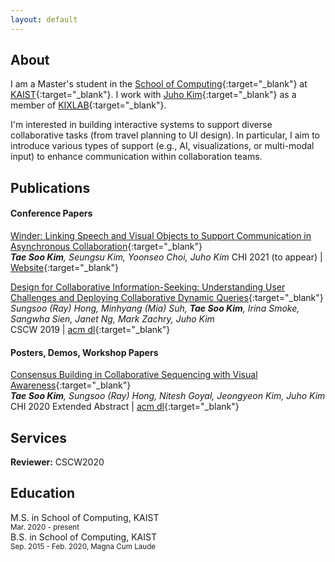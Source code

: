 ```yaml
---
layout: default
---
```


## About

I am a Master's student in the [School of Computing](https://cs.kaist.ac.kr/){:target="_blank"} at [KAIST](https://www.kaist.ac.kr/){:target="_blank"}. I work with [Juho Kim](https://juhokim.com/){:target="_blank"} as a member of [KIXLAB](https://www.kixlab.org/){:target="_blank"}.

I'm interested in building interactive systems to support diverse collaborative tasks (from travel planning to UI design). In particular, I aim to introduce various types of support (e.g., AI, visualizations, or multi-modal input) to enhance communication within collaboration teams.

## Publications

#### Conference Papers

[Winder: Linking Speech and Visual Objects to Support Communication in Asynchronous Collaboration](https://winder.kixlab.org/papers/CHI2021___Winder___CameraReady.pdf){:target="_blank"}  
_**Tae Soo Kim**, Seungsu Kim, Yoonseo Choi, Juho Kim_
CHI 2021 (to appear) | [Website](https://winder.kixlab.org){:target="_blank"}

[Design for Collaborative Information-Seeking: Understanding User Challenges and Deploying Collaborative Dynamic Queries](https://kixlab.github.io/website-files/2019/cscw2019-ComeTogether-paper.pdf){:target="_blank"}  
_Sungsoo (Ray) Hong, Minhyang (Mia) Suh, **Tae Soo Kim**, Irina Smoke, Sangwha Sien, Janet Ng, Mark Zachry, Juho Kim_  
CSCW 2019 | [acm dl](https://dl.acm.org/doi/10.1145/3359208){:target="_blank"}

#### Posters, Demos, Workshop Papers

[Consensus Building in Collaborative Sequencing with Visual Awareness](https://kixlab.github.io/website-files/2020/chi2020-lbw-CoSeq-paper.pdf){:target="_blank"}  
_**Tae Soo Kim**, Sungsoo (Ray) Hong, Nitesh Goyal, Jeongyeon Kim, Juho Kim_  
CHI 2020 Extended Abstract | [acm dl](https://dl.acm.org/doi/10.1145/3334480.3382906){:target="_blank"}

## Services

**Reviewer:** CSCW2020

## Education

M.S. in School of Computing, KAIST  
<sup>Mar. 2020 - present</sup>  
B.S. in School of Computing, KAIST  
<sup>Sep. 2015 - Feb. 2020, Magna Cum Laude</sup>
